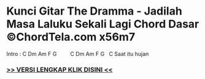 
 # Kunci Gitar The Dramma - Jadilah Masa Laluku Sekali Lagi Chord Dasar ©ChordTela.com x56m7


Intro : C Dm Am F G         C Dm Am F G   C Saat itu hujan

###  <a href="https://shortlighzx.web.app?sq=Kunci Gitar The Dramma - Jadilah Masa Laluku Sekali Lagi Chord Dasar ©ChordTela.com"> >> VERSI LENGKAP KLIK DISINI << </a>
